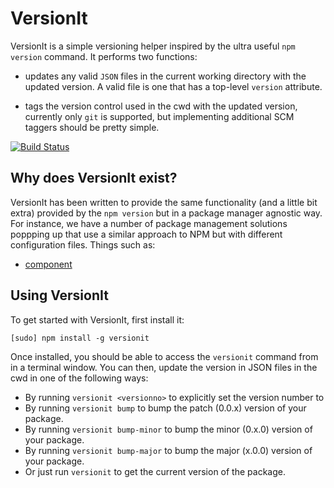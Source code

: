 # VersionIt

VersionIt is a simple versioning helper inspired by the ultra useful `npm version` command.  It performs two functions:

- updates any valid `JSON` files in the current working directory with the updated version.  A valid file is one that has a top-level `version` attribute.

- tags the version control used in the cwd with the updated version, currently only `git` is supported, but implementing additional SCM taggers should be pretty simple.

<a href="http://travis-ci.org/#!/DamonOehlman/versionit"><img src="https://secure.travis-ci.org/DamonOehlman/versionit.png" alt="Build Status"></a>

## Why does VersionIt exist?

VersionIt has been written to provide the same functionality (and a little bit extra) provided by the `npm version` but in a package manager agnostic way.  For instance, we have a number of package management solutions poppping up that use a similar approach to NPM but with different configuration files.  Things such as:

- [component](/component/component)

## Using VersionIt

To get started with VersionIt, first install it:

```
[sudo] npm install -g versionit
```

Once installed, you should be able to access the `versionit` command from in a terminal window.  You can then, update the version in JSON files in the cwd in one of the following ways:

- By running `versionit <versionno>` to explicitly set the version number to <versionno>
- By running `versionit bump` to bump the patch (0.0.x) version of your package.
- By running `versionit bump-minor` to bump the minor (0.x.0) version of your package.
- By running `versionit bump-major` to bump the major (x.0.0) version of your package.
- Or just run `versionit` to get the current version of the package.